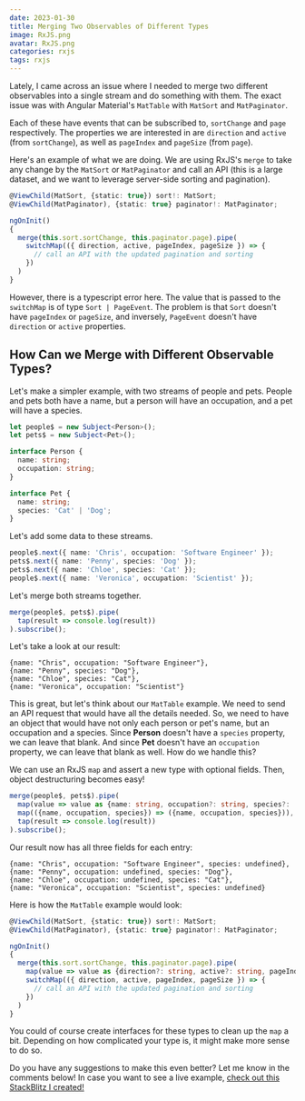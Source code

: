 ```yaml
---
date: 2023-01-30
title: Merging Two Observables of Different Types
image: RxJS.png
avatar: RxJS.png
categories: rxjs
tags: rxjs
---
```


Lately, I came across an issue where I needed to merge two different observables into a single
stream and do something with them.  The exact issue was with Angular Material's `MatTable`
with `MatSort` and `MatPaginator`.

Each of these have events that can be subscribed to, `sortChange` and `page` respectively.
The properties we are interested in are `direction` and `active` (from `sortChange`), as 
well as `pageIndex` and `pageSize` (from `page`).

Here's an example of what we are doing.  We are using RxJS's `merge` to take any change
by the `MatSort` or `MatPaginator` and call an API (this is a large dataset, and we want
to leverage server-side sorting and pagination).

```typescript
@ViewChild(MatSort, {static: true}) sort!: MatSort;
@ViewChild(MatPaginator), {static: true} paginator!: MatPaginator;

ngOnInit()
{
  merge(this.sort.sortChange, this.paginator.page).pipe(
    switchMap(({ direction, active, pageIndex, pageSize }) => {
      // call an API with the updated pagination and sorting 
    })
  )
}
```

However, there is a typescript error here.  The value that is passed to the `switchMap` is of type
`Sort | PageEvent`.  The problem is that `Sort` doesn't have `pageIndex` or `pageSize`, and
inversely, `PageEvent` doesn't have `direction` or `active` properties.

## How Can we Merge with Different Observable Types?

Let's make a simpler example, with two streams of people and pets.  People and pets both have
a name, but a person will have an occupation, and a pet will have a species.

```typescript
let people$ = new Subject<Person>();
let pets$ = new Subject<Pet>();

interface Person {
  name: string;
  occupation: string;
}

interface Pet {
  name: string;
  species: 'Cat' | 'Dog';
}
```

Let's add some data to these streams.

```typescript
people$.next({ name: 'Chris', occupation: 'Software Engineer' });
pets$.next({ name: 'Penny', species: 'Dog' });
pets$.next({ name: 'Chloe', species: 'Cat' });
people$.next({ name: 'Veronica', occupation: 'Scientist' });
```

Let's merge both streams together.

```typescript
merge(people$, pets$).pipe(
  tap(result => console.log(result))
).subscribe();
```

Let's take a look at our result:
```text
{name: "Chris", occupation: "Software Engineer"},
{name: "Penny", species: "Dog"},
{name: "Chloe", species: "Cat"},
{name: "Veronica", occupation: "Scientist"}
```

This is great, but let's think about our `MatTable` example.  We need to send an API request
that would have all the details needed.  So, we need to have an object that would have not only
each person or pet's name, but an occupation and a species.  Since **Person** doesn't have a
`species` property, we can leave that blank.  And since **Pet** doesn't have an `occupation`
property, we can leave that blank as well.  How do we handle this?

We can use an RxJS `map` and assert a new type with optional fields.  Then, object destructuring
becomes easy!

```typescript
merge(people$, pets$).pipe(
  map(value => value as {name: string, occupation?: string, species?: 'Dog' | 'Cat'}),
  map(({name, occupation, species}) => ({name, occupation, species})),
  tap(result => console.log(result))
).subscribe();
```

Our result now has all three fields for each entry:

```text
{name: "Chris", occupation: "Software Engineer", species: undefined},
{name: "Penny", occupation: undefined, species: "Dog"},
{name: "Chloe", occupation: undefined, species: "Cat"},
{name: "Veronica", occupation: "Scientist", species: undefined}
```

Here is how the `MatTable` example would look:

```typescript
@ViewChild(MatSort, {static: true}) sort!: MatSort;
@ViewChild(MatPaginator), {static: true} paginator!: MatPaginator;

ngOnInit()
{
  merge(this.sort.sortChange, this.paginator.page).pipe(
    map(value => value as {direction?: string, active?: string, pageIndex?: number, pageSize?: number}),
    switchMap(({ direction, active, pageIndex, pageSize }) => {
      // call an API with the updated pagination and sorting 
    })
  )
}
```

You could of course create interfaces for these types to clean up the `map` a bit.  Depending on how complicated
your type is, it might make more sense to do so.

Do you have any suggestions to make this even better?  Let me know in the comments below!  In case you want to see a
live example, [check out this StackBlitz I created!](https://stackblitz.com/edit/rxjs-vebzbk?devtoolsheight=60&file=index.ts)
